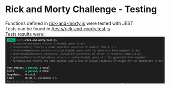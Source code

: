 # Rick and Morty Challenge - Testing

Functions defined in [rick-and-morty.js](./js/rick-and-morty.js) were tested with JEST  
Tests can be found in [/tests/rick-and-morty.test.js](./tests/rick-and-morty.test.js)  
Tests results were: ![Test results](./assets/tests-results.jpg)  
